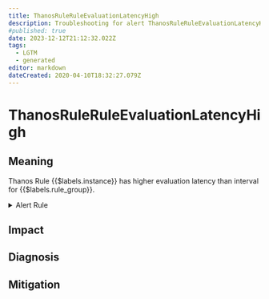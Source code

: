 ```yaml
---
title: ThanosRuleRuleEvaluationLatencyHigh
description: Troubleshooting for alert ThanosRuleRuleEvaluationLatencyHigh
#published: true
date: 2023-12-12T21:12:32.022Z
tags: 
  - LGTM
  - generated
editor: markdown
dateCreated: 2020-04-10T18:32:27.079Z
---
```


# ThanosRuleRuleEvaluationLatencyHigh

## Meaning
[//]: # "Short paragraph that explains what the alert means"
Thanos Rule {{$labels.instance}} has higher evaluation latency than interval for {{$labels.rule_group}}.

<details>
  <summary>Alert Rule</summary>

{{% rule "thanos/thanos-ruler.yml" "ThanosRuleRuleEvaluationLatencyHigh" %}}

{{% comment %}}

```yaml
alert: ThanosRuleRuleEvaluationLatencyHigh
expr: (sum by (job, instance, rule_group) (prometheus_rule_group_last_duration_seconds{job=~".*thanos-rule.*"}) > sum by (job, instance, rule_group) (prometheus_rule_group_interval_seconds{job=~".*thanos-rule.*"}))
for: 5m
labels:
    severity: warning
annotations:
    summary: Thanos Rule Rule Evaluation Latency High (instance {{ $labels.instance }})
    description: |-
        Thanos Rule {{$labels.instance}} has higher evaluation latency than interval for {{$labels.rule_group}}.
          VALUE = {{ $value }}
          LABELS = {{ $labels }}
    runbook: https://github.com/srerun/prometheus-alerts/blob/main/content/runbooks/thanos-ruler/ThanosRuleRuleEvaluationLatencyHigh.md

```

{{% /comment %}}

</details>


## Impact
[//]: # "What could / will happen if the alert is not addressed"



## Diagnosis
[//]: # "Steps to take to identify the cause of the problem"



## Mitigation
[//]: # "The steps necessary to resolve the alert"
